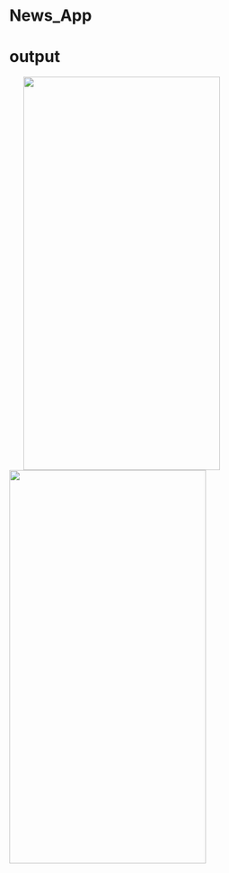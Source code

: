 # News_App
# output
<img src="https://user-images.githubusercontent.com/91188870/151969696-a864b1ca-71b7-4d40-8331-c0f662ce1f62.jpeg" width="350" height="700" hspace="25"> <img src="https://user-images.githubusercontent.com/91188870/151969692-7a666478-9ef6-47ee-a006-e29d5f04ac1a.jpeg" width="350" height="700">


